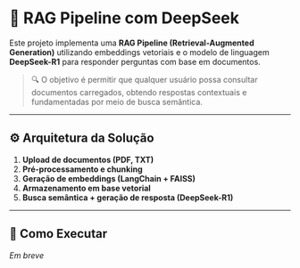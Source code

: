 # 🤖 RAG Pipeline com DeepSeek

Este projeto implementa uma **RAG Pipeline (Retrieval-Augmented Generation)** utilizando embeddings vetoriais e o modelo de linguagem **DeepSeek-R1** para responder perguntas com base em documentos.

> 🔍 O objetivo é permitir que qualquer usuário possa consultar documentos carregados, obtendo respostas contextuais e fundamentadas por meio de busca semântica.

---

## ⚙️ Arquitetura da Solução

1. **Upload de documentos (PDF, TXT)**
2. **Pré-processamento e chunking**
3. **Geração de embeddings (LangChain + FAISS)**
4. **Armazenamento em base vetorial**
5. **Busca semântica + geração de resposta (DeepSeek-R1)**

---

## 🚀 Como Executar
_Em breve_
